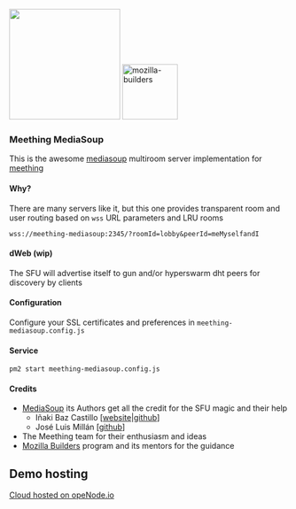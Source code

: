 <img src="https://i.imgur.com/XS79fTC.png" width=200> <img  alt="mozilla-builders" src="https://user-images.githubusercontent.com/1423657/81992335-85346480-9643-11ea-8754-8275e98e06bc.png" width=100 />

### Meething MediaSoup

This is the awesome [mediasoup](https://mediasoup.org) multiroom server implementation for [meething](https://github.com/meething/meething) 

#### Why?
There are many servers like it, but this one provides transparent room and user routing based on `wss` URL parameters and LRU rooms

```
wss://meething-mediasoup:2345/?roomId=lobby&peerId=meMyselfandI
```

#### dWeb (wip)
The SFU will advertise itself to gun and/or hyperswarm dht peers for discovery by clients

#### Configuration
Configure your SSL certificates and preferences in `meething-mediasoup.config.js`

#### Service
```
pm2 start meething-mediasoup.config.js
```

#### Credits

* [MediaSoup](https://mediasoup.org) its Authors get all the credit for the SFU magic and their help
  * Iñaki Baz Castillo [[website](https://inakibaz.me)|[github](https://github.com/ibc/)]
  * José Luis Millán [[github](https://github.com/jmillan/)]
* The Meething team for their enthusiasm and ideas
* [Mozilla Builders](https://builders.mozilla.community) program and its mentors for the guidance

## Demo hosting
<a href="https://www.openode.io/">Cloud hosted on opeNode.io</a>



